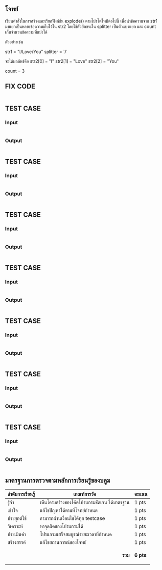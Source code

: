 ## โจทย์
เขียนคำสั่งในการสร้างและเรียกฟังก์ชัน explode() ตามโปรโตไทป์ต่อไปนี้ เพื่อนำข้อความจาก str1 มาแยกเป็นหลายข้อความเก็บไว้ใน str2 โดยใช้ตัวอักขระใน splitter เป็นตัวแบ่งแยก และ count เก็บจำนวนข้อความที่แบ่งได้

ตัวอย่างเช่น

str1 = "I/Love/You"
splitter = '/'

จะได้ผลลัพธ์คือ
str2[0] = "I"
str2[1] = "Love"
str2[2] = "You"

count = 3



## FIX CODE
```c++

```

## TEST CASE
### Input
```bash

```
### Output
```bash

```

## TEST CASE
### Input
```bash

```
### Output
```bash

```

## TEST CASE
### Input
```bash

```
### Output
```bash

```
## TEST CASE
### Input
```bash

```
### Output
```bash

```
## TEST CASE
### Input
```bash

```
### Output
```bash

```
## TEST CASE
### Input
```bash

```
### Output
```bash

```
## TEST CASE
### Input
```bash

```
### Output
```bash

```

## มาตรฐานการตรวจตามหลักการเรียนรู้ของบลูม
| ลำดับการเรียนรู้ | เกณฑ์การวัด | คะแนน |
| -------- | -------- | -------- |
| รู้จำ | เห็นโครงสร้างของโค้ดโปรแกรมชัดเจน ได้มาตรฐาน | 1 pts |
| เข้าใจ | แก้ไขปัญหาได้ตามที่โจทย์กำหนด | 1 pts |
| ประยุกต์ใช้ | สามารถผ่านเงื่อนไขได้ทุก testcase | 1 pts |
| วิเคราะห์ | หาจุดผิดของโปรแกรมได้ | 1 pts |
| ประเมินค่า | โปรแกรมเสร็จสมบูรณ์ระยะเวลาที่กำหนด | 1 pts |
| สร้างสรรค์ | แก้ไขสถานการณ์ของโจทย์ | 1 pts |
||<p style='text-align: right !important;'>**รวม**</p>|**6 pts**|
